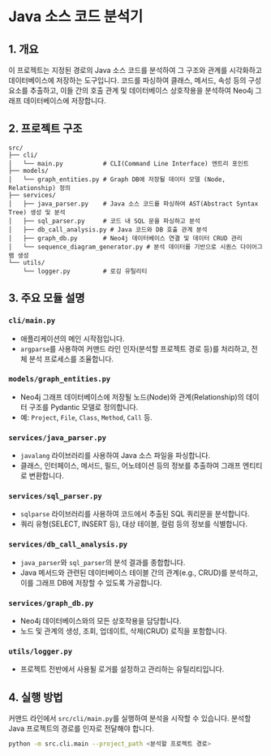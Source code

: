 # Java 소스 코드 분석기

## 1. 개요

이 프로젝트는 지정된 경로의 Java 소스 코드를 분석하여 그 구조와 관계를 시각화하고 데이터베이스에 저장하는 도구입니다. 코드를 파싱하여 클래스, 메서드, 속성 등의 구성 요소를 추출하고, 이들 간의 호출 관계 및 데이터베이스 상호작용을 분석하여 Neo4j 그래프 데이터베이스에 저장합니다.

## 2. 프로젝트 구조

```
src/
├── cli/
│   └── main.py           # CLI(Command Line Interface) 엔트리 포인트
├── models/
│   └── graph_entities.py # Graph DB에 저장될 데이터 모델 (Node, Relationship) 정의
├── services/
│   ├── java_parser.py    # Java 소스 코드를 파싱하여 AST(Abstract Syntax Tree) 생성 및 분석
│   ├── sql_parser.py     # 코드 내 SQL 문을 파싱하고 분석
│   ├── db_call_analysis.py # Java 코드와 DB 호출 관계 분석
│   ├── graph_db.py       # Neo4j 데이터베이스 연결 및 데이터 CRUD 관리
│   └── sequence_diagram_generator.py # 분석 데이터를 기반으로 시퀀스 다이어그램 생성
└── utils/
    └── logger.py         # 로깅 유틸리티
```

## 3. 주요 모듈 설명

### `cli/main.py`

-   애플리케이션의 메인 시작점입니다.
-   `argparse`를 사용하여 커맨드 라인 인자(분석할 프로젝트 경로 등)를 처리하고, 전체 분석 프로세스를 조율합니다.

### `models/graph_entities.py`

-   Neo4j 그래프 데이터베이스에 저장될 노드(Node)와 관계(Relationship)의 데이터 구조를 Pydantic 모델로 정의합니다.
-   예: `Project`, `File`, `Class`, `Method`, `Call` 등.

### `services/java_parser.py`

-   `javalang` 라이브러리를 사용하여 Java 소스 파일을 파싱합니다.
-   클래스, 인터페이스, 메서드, 필드, 어노테이션 등의 정보를 추출하여 그래프 엔티티로 변환합니다.

### `services/sql_parser.py`

-   `sqlparse` 라이브러리를 사용하여 코드에서 추출된 SQL 쿼리문을 분석합니다.
-   쿼리 유형(SELECT, INSERT 등), 대상 테이블, 컬럼 등의 정보를 식별합니다.

### `services/db_call_analysis.py`

-   `java_parser`와 `sql_parser`의 분석 결과를 종합합니다.
-   Java 메서드와 관련된 데이터베이스 테이블 간의 관계(e.g., CRUD)를 분석하고, 이를 그래프 DB에 저장할 수 있도록 가공합니다.

### `services/graph_db.py`

-   Neo4j 데이터베이스와의 모든 상호작용을 담당합니다.
-   노드 및 관계의 생성, 조회, 업데이트, 삭제(CRUD) 로직을 포함합니다.

### `utils/logger.py`

-   프로젝트 전반에서 사용될 로거를 설정하고 관리하는 유틸리티입니다.

## 4. 실행 방법

커맨드 라인에서 `src/cli/main.py`를 실행하여 분석을 시작할 수 있습니다. 분석할 Java 프로젝트의 경로를 인자로 전달해야 합니다.

```bash
python -m src.cli.main --project_path <분석할 프로젝트 경로>
```
